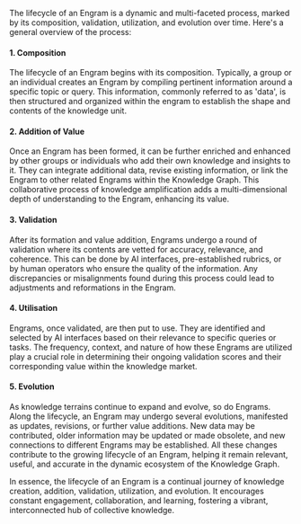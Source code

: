 The lifecycle of an Engram is a dynamic and multi-faceted process, marked by its composition, validation, utilization, and evolution over time. Here's a general overview of the process:

#### 1. Composition

The lifecycle of an Engram begins with its composition. Typically, a group or an individual creates an Engram by compiling pertinent information around a specific topic or query. This information, commonly referred to as 'data', is then structured and organized within the engram to establish the shape and contents of the knowledge unit.

#### 2. Addition of Value

Once an Engram has been formed, it can be further enriched and enhanced by other groups or individuals who add their own knowledge and insights to it. They can integrate additional data, revise existing information, or link the Engram to other related Engrams within the Knowledge Graph. This collaborative process of knowledge amplification adds a multi-dimensional depth of understanding to the Engram, enhancing its value.

#### 3. Validation

After its formation and value addition, Engrams undergo a round of validation where its contents are vetted for accuracy, relevance, and coherence. This can be done by AI interfaces, pre-established rubrics, or by human operators who ensure the quality of the information. Any discrepancies or misalignments found during this process could lead to adjustments and reformations in the Engram.

#### 4. Utilisation

Engrams, once validated, are then put to use. They are identified and selected by AI interfaces based on their relevance to specific queries or tasks. The frequency, context, and nature of how these Engrams are utilized play a crucial role in determining their ongoing validation scores and their corresponding value within the knowledge market.

#### 5. Evolution

As knowledge terrains continue to expand and evolve, so do Engrams. Along the lifecycle, an Engram may undergo several evolutions, manifested as updates, revisions, or further value additions. New data may be contributed, older information may be updated or made obsolete, and new connections to different Engrams may be established. All these changes contribute to the growing lifecycle of an Engram, helping it remain relevant, useful, and accurate in the dynamic ecosystem of the Knowledge Graph.

In essence, the lifecycle of an Engram is a continual journey of knowledge creation, addition, validation, utilization, and evolution. It encourages constant engagement, collaboration, and learning, fostering a vibrant, interconnected hub of collective knowledge.